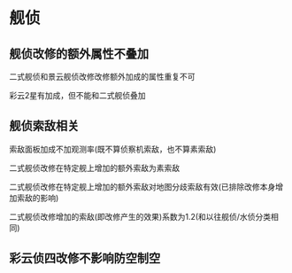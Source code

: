 # 舰侦

## 舰侦改修的额外属性不叠加

二式舰侦和景云舰侦改修改修额外加成的属性重复不可 

彩云2星有加成，但不能和二式舰侦叠加

## 舰侦索敌相关

索敌面板加成不加观测率\(既不算侦察机索敌，也不算素索敌\)

二式舰侦改修在特定舰上增加的额外索敌为素索敌 

二式舰侦改修在特定舰上增加的额外索敌对地图分歧索敌有效\(已排除改修本身增加索敌的影响\) 

二式舰侦改修增加的索敌\(即改修产生的效果\)系数为1.2\(和以往舰侦/水侦分类相同\)

## 彩云侦四改修不影响防空制空

